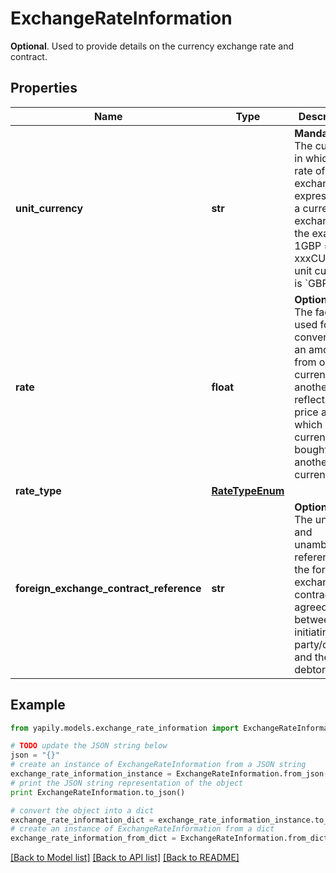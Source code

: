 # ExchangeRateInformation

__Optional__. Used to provide details on the currency exchange rate and contract.

## Properties
Name | Type | Description | Notes
------------ | ------------- | ------------- | -------------
**unit_currency** | **str** | __Mandatory__. The currency in which the rate of exchange is expressed in a currency exchange. In the example 1GBP &#x3D; xxxCUR, the unit currency is &#x60;GBP&#x60;. | 
**rate** | **float** | __Optional__. The factor used for conversion of an amount from one currency to another. This reflects the price at which one currency was bought with another currency. | [optional] 
**rate_type** | [**RateTypeEnum**](RateTypeEnum.md) |  | 
**foreign_exchange_contract_reference** | **str** | __Optional__. The unique and unambiguous reference to the foreign exchange contract agreed between the initiating party/creditor and the debtor agent. | [optional] 

## Example

```python
from yapily.models.exchange_rate_information import ExchangeRateInformation

# TODO update the JSON string below
json = "{}"
# create an instance of ExchangeRateInformation from a JSON string
exchange_rate_information_instance = ExchangeRateInformation.from_json(json)
# print the JSON string representation of the object
print ExchangeRateInformation.to_json()

# convert the object into a dict
exchange_rate_information_dict = exchange_rate_information_instance.to_dict()
# create an instance of ExchangeRateInformation from a dict
exchange_rate_information_from_dict = ExchangeRateInformation.from_dict(exchange_rate_information_dict)
```
[[Back to Model list]](../README.md#documentation-for-models) [[Back to API list]](../README.md#documentation-for-api-endpoints) [[Back to README]](../README.md)


